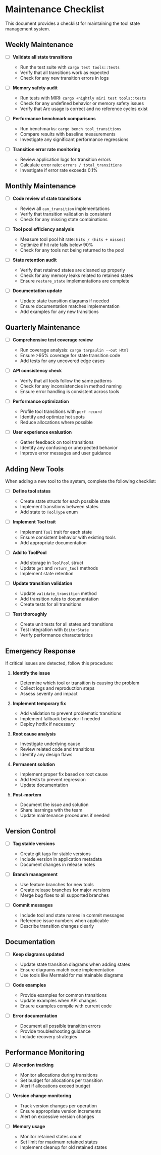 # Maintenance Checklist

This document provides a checklist for maintaining the tool state management system.

## Weekly Maintenance

- [ ] **Validate all state transitions**

  - Run the test suite with `cargo test tools::tests`
  - Verify that all transitions work as expected
  - Check for any new transition errors in logs

- [ ] **Memory safety audit**

  - Run tests with MIRI: `cargo +nightly miri test tools::tests`
  - Check for any undefined behavior or memory safety issues
  - Verify that Arc usage is correct and no reference cycles exist

- [ ] **Performance benchmark comparisons**

  - Run benchmarks: `cargo bench tool_transitions`
  - Compare results with baseline measurements
  - Investigate any significant performance regressions

- [ ] **Transition error rate monitoring**
  - Review application logs for transition errors
  - Calculate error rate: `errors / total_transitions`
  - Investigate if error rate exceeds 0.1%

## Monthly Maintenance

- [ ] **Code review of state transitions**

  - Review all `can_transition` implementations
  - Verify that transition validation is consistent
  - Check for any missing state combinations

- [ ] **Tool pool efficiency analysis**

  - Measure tool pool hit rate: `hits / (hits + misses)`
  - Optimize if hit rate falls below 90%
  - Check for any tools not being returned to the pool

- [ ] **State retention audit**

  - Verify that retained states are cleaned up properly
  - Check for any memory leaks related to retained states
  - Ensure `restore_state` implementations are complete

- [ ] **Documentation update**
  - Update state transition diagrams if needed
  - Ensure documentation matches implementation
  - Add examples for any new transitions

## Quarterly Maintenance

- [ ] **Comprehensive test coverage review**

  - Run coverage analysis: `cargo tarpaulin --out Html`
  - Ensure >95% coverage for state transition code
  - Add tests for any uncovered edge cases

- [ ] **API consistency check**

  - Verify that all tools follow the same patterns
  - Check for any inconsistencies in method naming
  - Ensure error handling is consistent across tools

- [ ] **Performance optimization**

  - Profile tool transitions with `perf record`
  - Identify and optimize hot spots
  - Reduce allocations where possible

- [ ] **User experience evaluation**
  - Gather feedback on tool transitions
  - Identify any confusing or unexpected behavior
  - Improve error messages and user guidance

## Adding New Tools

When adding a new tool to the system, complete the following checklist:

- [ ] **Define tool states**

  - Create state structs for each possible state
  - Implement transitions between states
  - Add state to `ToolType` enum

- [ ] **Implement Tool trait**

  - Implement `Tool` trait for each state
  - Ensure consistent behavior with existing tools
  - Add appropriate documentation

- [ ] **Add to ToolPool**

  - Add storage in `ToolPool` struct
  - Update `get` and `return_tool` methods
  - Implement state retention

- [ ] **Update transition validation**

  - Update `validate_transition` method
  - Add transition rules to documentation
  - Create tests for all transitions

- [ ] **Test thoroughly**
  - Create unit tests for all states and transitions
  - Test integration with `EditorState`
  - Verify performance characteristics

## Emergency Response

If critical issues are detected, follow this procedure:

1. **Identify the issue**

   - Determine which tool or transition is causing the problem
   - Collect logs and reproduction steps
   - Assess severity and impact

2. **Implement temporary fix**

   - Add validation to prevent problematic transitions
   - Implement fallback behavior if needed
   - Deploy hotfix if necessary

3. **Root cause analysis**

   - Investigate underlying cause
   - Review related code and transitions
   - Identify any design flaws

4. **Permanent solution**

   - Implement proper fix based on root cause
   - Add tests to prevent regression
   - Update documentation

5. **Post-mortem**
   - Document the issue and solution
   - Share learnings with the team
   - Update maintenance procedures if needed

## Version Control

- [ ] **Tag stable versions**

  - Create git tags for stable versions
  - Include version in application metadata
  - Document changes in release notes

- [ ] **Branch management**

  - Use feature branches for new tools
  - Create release branches for major versions
  - Merge bug fixes to all supported branches

- [ ] **Commit messages**
  - Include tool and state names in commit messages
  - Reference issue numbers when applicable
  - Describe transition changes clearly

## Documentation

- [ ] **Keep diagrams updated**

  - Update state transition diagrams when adding states
  - Ensure diagrams match code implementation
  - Use tools like Mermaid for maintainable diagrams

- [ ] **Code examples**

  - Provide examples for common transitions
  - Update examples when API changes
  - Ensure examples compile with current code

- [ ] **Error documentation**
  - Document all possible transition errors
  - Provide troubleshooting guidance
  - Include recovery strategies

## Performance Monitoring

- [ ] **Allocation tracking**

  - Monitor allocations during transitions
  - Set budget for allocations per transition
  - Alert if allocations exceed budget

- [ ] **Version change monitoring**

  - Track version changes per operation
  - Ensure appropriate version increments
  - Alert on excessive version changes

- [ ] **Memory usage**
  - Monitor retained states count
  - Set limit for maximum retained states
  - Implement cleanup for old retained states
